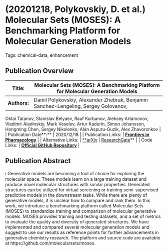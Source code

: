# (20201218, Polykovskiy, D. et al.) Molecular Sets (MOSES): A Benchmarking Platform for Molecular Generation Models

Tags: chemical-data, enhancement

## Publication Overview

| **Title:**  | Molecular Sets (MOSES): A Benchmarking Platform for Molecular Generation Models |
| --- | --- |
| **Authors:**  | Daniil Polykovskiy, Alexander Zhebrak, Benjamin Sanchez-Lengeling, Sergey Golovanov,
Oktai Tatanov, Stanislav Belyaev, Rauf Kurbanov, Aleksey Artamonov, Vladimir Aladinskiy,
Mark Veselov, Artur Kadurin, Simon Johansson, Hongming Chen, Sergey Nikolenko,
Alán Aspuru-Guzik, Alex Zhavoronkov |
| Publication Date**:**  | 2020/12/18 |
| Publication Links: | [**Frontiers in Pharmacology**](https://www.frontiersin.org/articles/10.3389/fphar.2020.565644/full) |
| Alternative Links: | [**arXiv](https://arxiv.org/abs/1811.12823) | [ResearchGate](https://www.researchgate.net/publication/347693628_Molecular_Sets_MOSES_A_Benchmarking_Platform_for_Molecular_Generation_Models)** |
| Code Links: | [**Official GitHub Repository**](https://github.com/molecularsets/moses) |

## Publication Abstract

<aside>
ℹ️ Generative models are becoming a tool of choice for exploring the molecular space. These models learn on a large training dataset and produce novel molecular structures with similar properties. Generated structures can be utilized for virtual screening or training semi-supervised predictive models in the downstream tasks. While there are plenty of generative models, it is unclear how to compare and rank them. In this work, we introduce a benchmarking platform called Molecular Sets (MOSES) to standardize training and comparison of molecular generative models. MOSES provides training and testing datasets, and a set of metrics to evaluate the quality and diversity of generated structures. We have implemented and compared several molecular generation models and suggest to use our results as reference points for further advancements in generative chemistry research. The platform and source code are available at https://github.com/molecularsets/moses.

</aside>